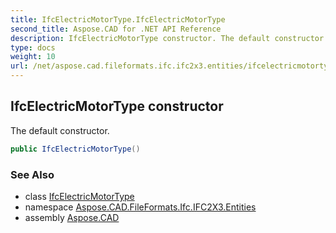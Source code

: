 ```yaml
---
title: IfcElectricMotorType.IfcElectricMotorType
second_title: Aspose.CAD for .NET API Reference
description: IfcElectricMotorType constructor. The default constructor
type: docs
weight: 10
url: /net/aspose.cad.fileformats.ifc.ifc2x3.entities/ifcelectricmotortype/ifcelectricmotortype/
---
```

## IfcElectricMotorType constructor

The default constructor.

```csharp
public IfcElectricMotorType()
```

### See Also

* class [IfcElectricMotorType](../)
* namespace [Aspose.CAD.FileFormats.Ifc.IFC2X3.Entities](../../ifcelectricmotortype/)
* assembly [Aspose.CAD](../../../)



